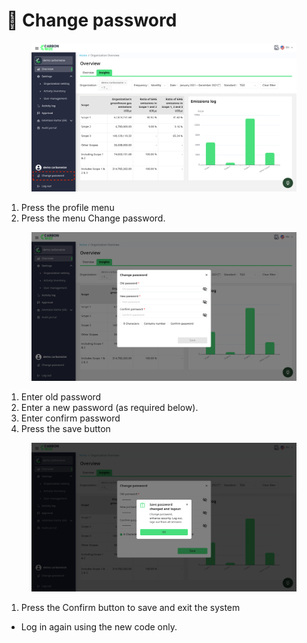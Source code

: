 # 🔐 Change password

<figure><img src="../.gitbook/assets/image (2) (1).png" alt=""><figcaption></figcaption></figure>

1. Press the profile menu
2. Press the menu Change password.

<figure><img src="../.gitbook/assets/image (3).png" alt=""><figcaption></figcaption></figure>

1. Enter old password
2. Enter a new password (as required below).
3. Enter confirm password
4. Press the save button

<figure><img src="../.gitbook/assets/image (4).png" alt=""><figcaption></figcaption></figure>

1. Press the Confirm button to save and exit the system

* Log in again using the new code only.

